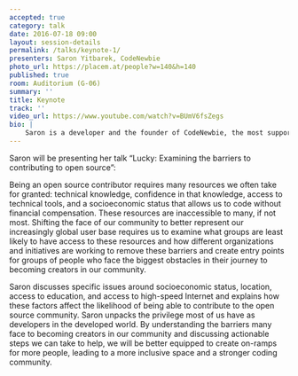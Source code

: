 ```yaml
---
accepted: true
category: talk
date: 2016-07-18 09:00
layout: session-details
permalink: /talks/keynote-1/
presenters: Saron Yitbarek, CodeNewbie
photo_url: https://placem.at/people?w=140&h=140
published: true
room: Auditorium (G-06)
summary: ''
title: Keynote
track: ''
video_url: https://www.youtube.com/watch?v=BUmV6fsZegs
bio: |
    Saron is a developer and the founder of CodeNewbie, the most supportive community of programmers and people learning to code. You can learn more about her in her original cartoon!
---
```

Saron will be presenting her talk “Lucky: Examining the barriers to contributing to open source”:

Being an open source contributor requires many resources we often take for granted: technical knowledge, confidence in that knowledge, access to technical tools, and a socioeconomic status that allows us to code without financial compensation. These resources are inaccessible to many, if not most. Shifting the face of our community to better represent our increasingly global user base requires us to examine what groups are least likely to have access to these resources and how different organizations and initiatives are working to remove these barriers and create entry points for groups of people who face the biggest obstacles in their journey to becoming creators in our community.

Saron discusses specific issues around socioeconomic status, location, access to education, and access to high-speed Internet and explains how these factors affect the likelihood of being able to contribute to the open source community. Saron unpacks the privilege most of us have as developers in the developed world. By understanding the barriers many face to becoming creators in our community and discussing actionable steps we can take to help, we will be better equipped to create on-ramps for more people, leading to a more inclusive space and a stronger coding community.
